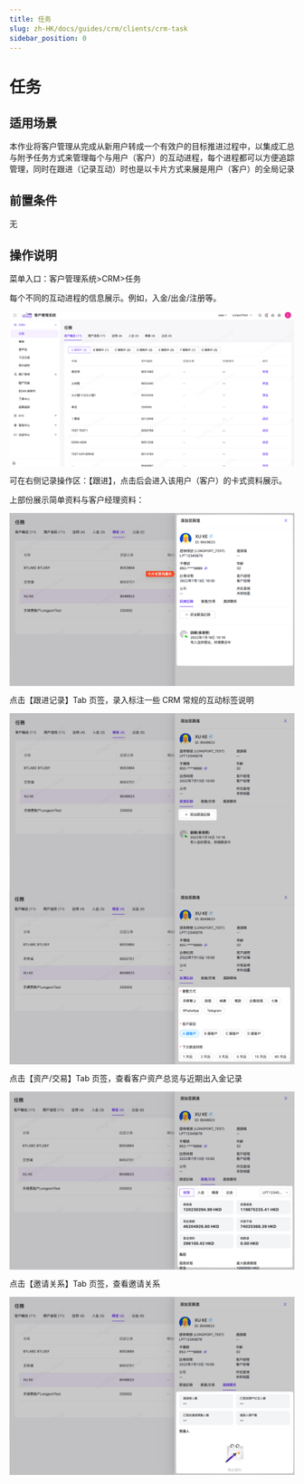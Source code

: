 ```yaml
---
title: 任务
slug: zh-HK/docs/guides/crm/clients/crm-task
sidebar_position: 0
---
```



# 任务

## 适用场景

本作业将客户管理从完成从新用户转成一个有效户的目标推进过程中，以集成汇总与附予任务方式来管理每个与用户（客户）的互动进程，每个进程都可以方便追踪管理，同时在跟进（记录互动）时也是以卡片方式来展是用户（客户）的全局记录

## 前置条件

无

## 操作说明

菜单入口：客户管理系统>CRM>任务

每个不同的互动进程的信息展示。例如，入金/出金/注册等。

<img src="./assets/Fig4bpw67oqFQgxYXrEcxrCcnbh.png" src-width="2854" src-height="1560" align="center"/>

可在右侧记录操作区：【跟进】，点击后会进入该用户（客户）的卡式资料展示。

上部份展示简单资料与客户经理资料：

<img src="./assets/CPssbRM1jo7vGNxYPUVcDumjnFh.png" src-width="2366" src-height="1434" align="center"/>

点击【跟进记录】Tab 页签，录入标注一些 CRM 常规的互动标签说明

<img src="./assets/Nri1bp9EgoPBdixsJrPcuujznGg.png" src-width="2372" src-height="1474" align="center"/>

<img src="./assets/AwBCb3E5eoYD24xL4TNcmOPrngx.png" src-width="2362" src-height="1448" align="center"/>

点击【资产/交易】Tab 页签，查看客户资产总览与近期出入金记录

<img src="./assets/T2BubBpuLoY1CxxsSoqcli5jn6d.png" src-width="2356" src-height="1474" align="center"/>

点击【邀请关系】Tab 页签，查看邀请关系

<img src="./assets/S9b5b9QxXovNzoxkMD9cSHlEn9e.png" src-width="2368" src-height="1482" align="center"/>

